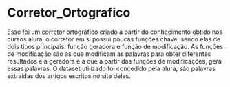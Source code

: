 # Corretor_Ortografico
Esse foi um corretor ortográfico criado a partir do conhecimento obtido nos cursos alura, o corretor em si possui poucas funções chave, sendo elas de dois tipos principais: função geradora e função de modificação.
As funções de modificação são as que modificam as palavras para obter diferentes resultados e a geradora é a que a partir das funções de modificações, gera essas palavras.
O dataset utilizado foi concedido pela alura, são palavras extraídas dos artigos escritos no site deles.
